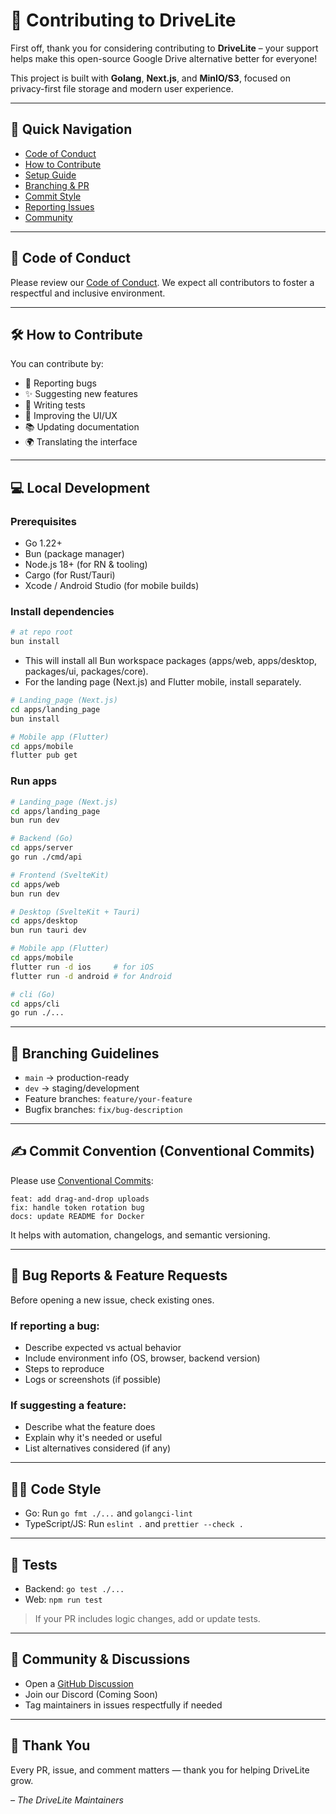 # 🤝 Contributing to DriveLite

First off, thank you for considering contributing to **DriveLite** – your support helps make this open-source Google Drive alternative better for everyone!

This project is built with **Golang**, **Next.js**, and **MinIO/S3**, focused on privacy-first file storage and modern user experience.

---

## 🧭 Quick Navigation

- [Code of Conduct](#-code-of-conduct)
- [How to Contribute](#-how-to-contribute)
- [Setup Guide](#-local-development)
- [Branching & PR](#-branching-guidelines)
- [Commit Style](#-commit-convention)
- [Reporting Issues](#-bug-reports--feature-requests)
- [Community](#-community--discussions)

---

## 📜 Code of Conduct

Please review our [Code of Conduct](./CODE_OF_CONDUCT.md). We expect all contributors to foster a respectful and inclusive environment.

---

## 🛠 How to Contribute

You can contribute by:

- 🐛 Reporting bugs
- ✨ Suggesting new features
- 🧪 Writing tests
- 🎨 Improving the UI/UX
- 📚 Updating documentation
- 🌍 Translating the interface

---

## 💻 Local Development

### Prerequisites

- Go 1.22+
- Bun (package manager)
- Node.js 18+ (for RN & tooling)
- Cargo (for Rust/Tauri)
- Xcode / Android Studio (for mobile builds)

### Install dependencies

```bash
# at repo root
bun install
```

- This will install all Bun workspace packages (apps/web, apps/desktop, packages/ui, packages/core).
- For the landing page (Next.js) and Flutter mobile, install separately.

```bash
# Landing_page (Next.js)
cd apps/landing_page
bun install

# Mobile app (Flutter)
cd apps/mobile
flutter pub get
```

### Run apps

```bash
# Landing_page (Next.js)
cd apps/landing_page
bun run dev

# Backend (Go)
cd apps/server
go run ./cmd/api

# Frontend (SvelteKit)
cd apps/web
bun run dev

# Desktop (SvelteKit + Tauri)
cd apps/desktop
bun run tauri dev

# Mobile app (Flutter)
cd apps/mobile
flutter run -d ios     # for iOS
flutter run -d android # for Android

# cli (Go)
cd apps/cli
go run ./...

```

---

## 🌿 Branching Guidelines

- `main` → production-ready
- `dev` → staging/development
- Feature branches: `feature/your-feature`
- Bugfix branches: `fix/bug-description`

---

## ✍️ Commit Convention (Conventional Commits)

Please use [Conventional Commits](https://www.conventionalcommits.org):

```
feat: add drag-and-drop uploads
fix: handle token rotation bug
docs: update README for Docker
```

It helps with automation, changelogs, and semantic versioning.

---

## 🐞 Bug Reports & Feature Requests

Before opening a new issue, check existing ones.

### If reporting a bug:

- Describe expected vs actual behavior
- Include environment info (OS, browser, backend version)
- Steps to reproduce
- Logs or screenshots (if possible)

### If suggesting a feature:

- Describe what the feature does
- Explain why it's needed or useful
- List alternatives considered (if any)

---

## 🧑‍💻 Code Style

- Go: Run `go fmt ./...` and `golangci-lint`
- TypeScript/JS: Run `eslint .` and `prettier --check .`

---

## 🧪 Tests

- Backend: `go test ./...`
- Web: `npm run test`

> If your PR includes logic changes, add or update tests.

---

## 💬 Community & Discussions

- Open a [GitHub Discussion](https://github.com/Moukhtar-youssef/DriveLite/discussions)
- Join our Discord (Coming Soon)
- Tag maintainers in issues respectfully if needed

---

## 🙌 Thank You

Every PR, issue, and comment matters — thank you for helping DriveLite grow.

_– The DriveLite Maintainers_
